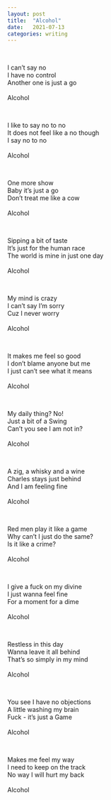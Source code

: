 ```yaml
---
layout: post
title:  "Alcohol"
date:   2021-07-13 
categories: writing
---
```


<p>&nbsp;</p>
I can’t say no<br />
I have no control<br />
Another one is just a go<br />
<br />
Alcohol
<p>&nbsp;</p>
I like to say no to no<br />
It does not feel like a no though<br />
I say no to no<br />
<br />
Alcohol
<p>&nbsp;</p>
One more show<br />
Baby it’s just a go<br />
Don’t treat me like a cow<br />
<br />
Alcohol
<p>&nbsp;</p>
Sipping a bit of taste<br />
It’s just for the human race<br />
The world is mine in just one day<br />
<br />
Alcohol
<p>&nbsp;</p>
My mind is crazy<br />
I can’t say I’m sorry<br />
Cuz I never worry<br />
<br />
Alcohol
<p>&nbsp;</p>
It makes me feel so good<br />
I don’t blame anyone but me<br />
I just can’t see what it means<br />
<br />
Alcohol
<p>&nbsp;</p>
My daily thing? No!<br />
Just a bit of a Swing<br />
Can’t you see I am not in?<br />
<br />
Alcohol
<p>&nbsp;</p>
A zig, a whisky and a wine<br />
Charles stays just behind<br />
And I am feeling fine<br />
<br />
Alcohol
<p>&nbsp;</p>
Red men play it like a game<br />
Why can’t I just do the same?<br />
Is it like a crime?<br />
<br />
Alcohol
<p>&nbsp;</p>
I give a fuck on my divine<br />
I just wanna feel fine<br />
For a moment for a dime<br />
<br />
Alcohol
<p>&nbsp;</p>
Restless in this day<br />
Wanna leave it all behind<br />
That’s so simply in my mind<br />
<br />
Alcohol
<p>&nbsp;</p>
You see I have no objections<br />
A little washing my brain<br />
Fuck - it’s just a Game<br />
<br />
Alcohol
<p>&nbsp;</p>
Makes me feel my way<br />
I need to keep on the track<br />
No way I will hurt my back<br />
<br />
Alcohol